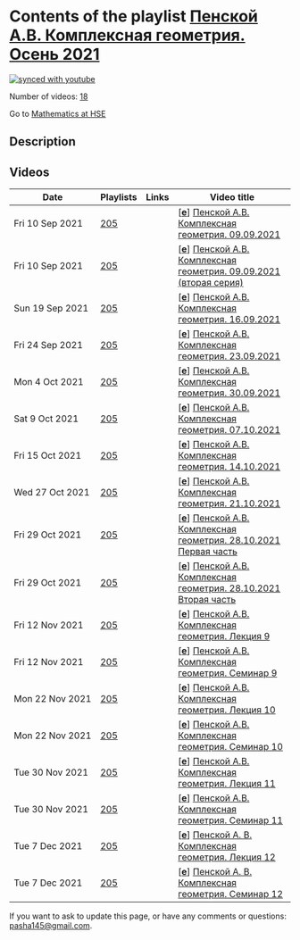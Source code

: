 # Contents of the playlist [Пенской А.В. Комплексная геометрия. Осень 2021](https://www.youtube.com/playlist?list=PLq3E5oubNNoDhEeWpyrksAc37fafGJZKU)

[![synced with youtube](https://img.shields.io/github/last-commit/mathphysschool/mathphysschool.github.io/autoupdate1?label=synced%20with%20youtube)](https://github.com/mathphysschool/mathphysschool.github.io/commits/autoupdate1)

Number of videos: [18](#videos)

Go to [Mathematics at HSE](../README.md)

## Description



## Videos

|Date|Playlists|Links|Video title|
|---|---|---|---|
| Fri&nbsp;10&nbsp;Sep&nbsp;2021 | [205](../playlists/205 "Пенской А.В. Комплексная геометрия. Осень 2021") |  | [[**e**](https://studio.youtube.com/video/81z7Qyu_9dU/edit "Edit")] [Пенской А.В. Комплексная геометрия. 09.09.2021](https://www.youtube.com/watch?v=81z7Qyu_9dU&list=PLq3E5oubNNoDhEeWpyrksAc37fafGJZKU) |
| Fri&nbsp;10&nbsp;Sep&nbsp;2021 | [205](../playlists/205 "Пенской А.В. Комплексная геометрия. Осень 2021") |  | [[**e**](https://studio.youtube.com/video/d8XwWz-tqHI/edit "Edit")] [Пенской А.В. Комплексная геометрия. 09.09.2021 (вторая серия)](https://www.youtube.com/watch?v=d8XwWz-tqHI&list=PLq3E5oubNNoDhEeWpyrksAc37fafGJZKU) |
| Sun&nbsp;19&nbsp;Sep&nbsp;2021 | [205](../playlists/205 "Пенской А.В. Комплексная геометрия. Осень 2021") |  | [[**e**](https://studio.youtube.com/video/N1aOHiuZ3Cg/edit "Edit")] [Пенской А.В. Комплексная геометрия. 16.09.2021](https://www.youtube.com/watch?v=N1aOHiuZ3Cg&list=PLq3E5oubNNoDhEeWpyrksAc37fafGJZKU) |
| Fri&nbsp;24&nbsp;Sep&nbsp;2021 | [205](../playlists/205 "Пенской А.В. Комплексная геометрия. Осень 2021") |  | [[**e**](https://studio.youtube.com/video/IVYsv6twqVs/edit "Edit")] [Пенской А.В. Комплексная геометрия. 23.09.2021](https://www.youtube.com/watch?v=IVYsv6twqVs&list=PLq3E5oubNNoDhEeWpyrksAc37fafGJZKU) |
| Mon&nbsp;4&nbsp;Oct&nbsp;2021 | [205](../playlists/205 "Пенской А.В. Комплексная геометрия. Осень 2021") |  | [[**e**](https://studio.youtube.com/video/sRFIFzHzI_4/edit "Edit")] [Пенской А.В. Комплексная геометрия. 30.09.2021](https://www.youtube.com/watch?v=sRFIFzHzI_4&list=PLq3E5oubNNoDhEeWpyrksAc37fafGJZKU) |
| Sat&nbsp;9&nbsp;Oct&nbsp;2021 | [205](../playlists/205 "Пенской А.В. Комплексная геометрия. Осень 2021") |  | [[**e**](https://studio.youtube.com/video/c6lpTqIsZM8/edit "Edit")] [Пенской А.В. Комплексная геометрия. 07.10.2021](https://www.youtube.com/watch?v=c6lpTqIsZM8&list=PLq3E5oubNNoDhEeWpyrksAc37fafGJZKU) |
| Fri&nbsp;15&nbsp;Oct&nbsp;2021 | [205](../playlists/205 "Пенской А.В. Комплексная геометрия. Осень 2021") |  | [[**e**](https://studio.youtube.com/video/IwOHT4LDKfw/edit "Edit")] [Пенской А.В. Комплексная геометрия. 14.10.2021](https://www.youtube.com/watch?v=IwOHT4LDKfw&list=PLq3E5oubNNoDhEeWpyrksAc37fafGJZKU) |
| Wed&nbsp;27&nbsp;Oct&nbsp;2021 | [205](../playlists/205 "Пенской А.В. Комплексная геометрия. Осень 2021") |  | [[**e**](https://studio.youtube.com/video/ui-9ROpnqoU/edit "Edit")] [Пенской А.В. Комплексная геометрия. 21.10.2021](https://www.youtube.com/watch?v=ui-9ROpnqoU&list=PLq3E5oubNNoDhEeWpyrksAc37fafGJZKU) |
| Fri&nbsp;29&nbsp;Oct&nbsp;2021 | [205](../playlists/205 "Пенской А.В. Комплексная геометрия. Осень 2021") |  | [[**e**](https://studio.youtube.com/video/hXPmyN2HgtM/edit "Edit")] [Пенской А.В. Комплексная геометрия. 28.10.2021 Первая часть](https://www.youtube.com/watch?v=hXPmyN2HgtM&list=PLq3E5oubNNoDhEeWpyrksAc37fafGJZKU) |
| Fri&nbsp;29&nbsp;Oct&nbsp;2021 | [205](../playlists/205 "Пенской А.В. Комплексная геометрия. Осень 2021") |  | [[**e**](https://studio.youtube.com/video/86gmYZ_ui9g/edit "Edit")] [Пенской А.В. Комплексная геометрия. 28.10.2021 Вторая часть](https://www.youtube.com/watch?v=86gmYZ_ui9g&list=PLq3E5oubNNoDhEeWpyrksAc37fafGJZKU) |
| Fri&nbsp;12&nbsp;Nov&nbsp;2021 | [205](../playlists/205 "Пенской А.В. Комплексная геометрия. Осень 2021") |  | [[**e**](https://studio.youtube.com/video/PfdKDUDEgXs/edit "Edit")] [Пенской А.В. Комплексная геометрия. Лекция 9](https://www.youtube.com/watch?v=PfdKDUDEgXs&list=PLq3E5oubNNoDhEeWpyrksAc37fafGJZKU) |
| Fri&nbsp;12&nbsp;Nov&nbsp;2021 | [205](../playlists/205 "Пенской А.В. Комплексная геометрия. Осень 2021") |  | [[**e**](https://studio.youtube.com/video/gaN-WZsNa2k/edit "Edit")] [Пенской А.В. Комплексная геометрия. Семинар 9](https://www.youtube.com/watch?v=gaN-WZsNa2k&list=PLq3E5oubNNoDhEeWpyrksAc37fafGJZKU) |
| Mon&nbsp;22&nbsp;Nov&nbsp;2021 | [205](../playlists/205 "Пенской А.В. Комплексная геометрия. Осень 2021") |  | [[**e**](https://studio.youtube.com/video/3hpu2z3-68Q/edit "Edit")] [Пенской А.В. Комплексная геометрия. Лекция 10](https://www.youtube.com/watch?v=3hpu2z3-68Q&list=PLq3E5oubNNoDhEeWpyrksAc37fafGJZKU) |
| Mon&nbsp;22&nbsp;Nov&nbsp;2021 | [205](../playlists/205 "Пенской А.В. Комплексная геометрия. Осень 2021") |  | [[**e**](https://studio.youtube.com/video/h2aNH6svrLM/edit "Edit")] [Пенской А.В. Комплексная геометрия. Семинар 10](https://www.youtube.com/watch?v=h2aNH6svrLM&list=PLq3E5oubNNoDhEeWpyrksAc37fafGJZKU) |
| Tue&nbsp;30&nbsp;Nov&nbsp;2021 | [205](../playlists/205 "Пенской А.В. Комплексная геометрия. Осень 2021") |  | [[**e**](https://studio.youtube.com/video/bTuZii7nsjA/edit "Edit")] [Пенской А.В. Комплексная геометрия. Лекция 11](https://www.youtube.com/watch?v=bTuZii7nsjA&list=PLq3E5oubNNoDhEeWpyrksAc37fafGJZKU) |
| Tue&nbsp;30&nbsp;Nov&nbsp;2021 | [205](../playlists/205 "Пенской А.В. Комплексная геометрия. Осень 2021") |  | [[**e**](https://studio.youtube.com/video/pq5leRcRezw/edit "Edit")] [Пенской А.В. Комплексная геометрия. Семинар 11](https://www.youtube.com/watch?v=pq5leRcRezw&list=PLq3E5oubNNoDhEeWpyrksAc37fafGJZKU) |
| Tue&nbsp;7&nbsp;Dec&nbsp;2021 | [205](../playlists/205 "Пенской А.В. Комплексная геометрия. Осень 2021") |  | [[**e**](https://studio.youtube.com/video/ezDxsUG380U/edit "Edit")] [Пенской А. В. Комплексная геометрия. Лекция 12](https://www.youtube.com/watch?v=ezDxsUG380U&list=PLq3E5oubNNoDhEeWpyrksAc37fafGJZKU) |
| Tue&nbsp;7&nbsp;Dec&nbsp;2021 | [205](../playlists/205 "Пенской А.В. Комплексная геометрия. Осень 2021") |  | [[**e**](https://studio.youtube.com/video/VMxMjtDIfak/edit "Edit")] [Пенской А. В. Комплексная геометрия. Семинар 12](https://www.youtube.com/watch?v=VMxMjtDIfak&list=PLq3E5oubNNoDhEeWpyrksAc37fafGJZKU) |


 If you want to ask to update this page, or have any comments or questions: <pasha145@gmail.com>.